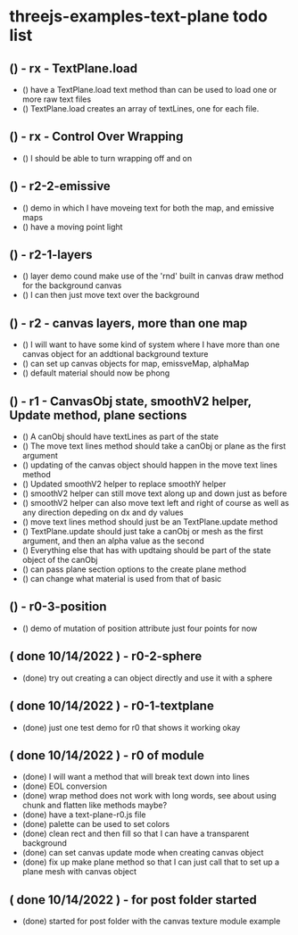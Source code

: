 # threejs-examples-text-plane todo list

## () - rx - TextPlane.load
* () have a TextPlane.load text method than can be used to load one or more raw text files
* () TextPlane.load creates an array of textLines, one for each file.

## () - rx - Control Over Wrapping
* () I should be able to turn wrapping off and on 

## () - r2-2-emissive
* () demo in which I have moveing text for both the map, and emissive maps
* () have a moving point light

## () - r2-1-layers
* () layer demo cound make use of the 'rnd' built in canvas draw method for the background canvas
* () I can then just move text over the background

## () - r2 - canvas layers, more than one map
* () I will want to have some kind of system where I have more than one canvas object for an addtional background texture
* () can set up canvas objects for map, emissveMap, alphaMap
* () default material should now be phong

## () - r1 - CanvasObj state, smoothV2 helper, Update method, plane sections
* () A canObj should have textLines as part of the state
* () The move text lines method should take a canObj or plane as the first argument
* () updating of the canvas object should happen in the move text lines method
* () Updated smoothV2 helper to replace smoothY helper
* () smoothV2 helper can still move text along up and down just as before
* () smoothV2 helper can also move text left and right of course as well as any direction depeding on dx and dy values
* () move text lines method should just be an TextPlane.update method
* () TextPlane.update should just take a canObj or mesh as the first argument, and then an alpha value as the second
* () Everything else that has with updtaing should be part of the state object of the canObj
* () can pass plane section options to the create plane method
* () can change what material is used from that of basic

## () - r0-3-position
* () demo of mutation of position attribute just four points for now

## (  done 10/14/2022 ) - r0-2-sphere
* (done) try out creating a can object directly and use it with a sphere

## ( done 10/14/2022 ) - r0-1-textplane
* (done) just one test demo for r0 that shows it working okay

## ( done 10/14/2022 ) - r0 of module
* (done) I will want a method that will break text down into lines
* (done) EOL conversion
* (done) wrap method does not work with long words, see about using chunk and flatten like methods maybe?
* (done) have a text-plane-r0.js file
* (done) palette can be used to set colors
* (done) clean rect and then fill so that I can have a transparent background
* (done) can set canvas update mode when creating canvas object
* (done) fix up make plane method so that I can just call that to set up a plane mesh with canvas object 

## ( done 10/14/2022 ) - for post folder started
* (done) started for post folder with the canvas texture module example

